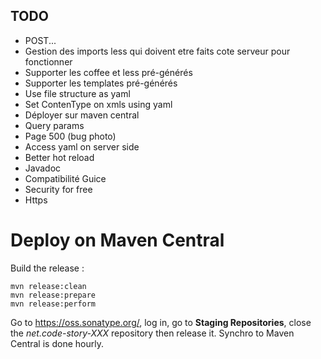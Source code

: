 ## TODO

 + POST...
 + Gestion des imports less qui doivent etre faits cote serveur pour fonctionner
 + Supporter les coffee et less pré-générés
 + Supporter les templates pré-générés
 + Use file structure as yaml
 + Set ContenType on xmls using yaml
 + Déployer sur maven central
 + Query params
 + Page 500 (bug photo)
 + Access yaml on server side
 + Better hot reload
 + Javadoc
 + Compatibilité Guice
 + Security for free
 + Https

# Deploy on Maven Central

Build the release :

	mvn release:clean
	mvn release:prepare
	mvn release:perform

Go to https://oss.sonatype.org/, log in, go to **Staging Repositories**, close the *net.code-story-XXX* repository then release it.
Synchro to Maven Central is done hourly.

